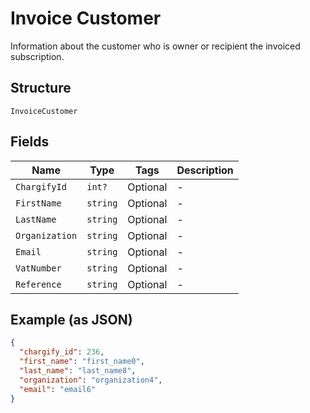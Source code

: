 
# Invoice Customer

Information about the customer who is owner or recipient the invoiced subscription.

## Structure

`InvoiceCustomer`

## Fields

| Name | Type | Tags | Description |
|  --- | --- | --- | --- |
| `ChargifyId` | `int?` | Optional | - |
| `FirstName` | `string` | Optional | - |
| `LastName` | `string` | Optional | - |
| `Organization` | `string` | Optional | - |
| `Email` | `string` | Optional | - |
| `VatNumber` | `string` | Optional | - |
| `Reference` | `string` | Optional | - |

## Example (as JSON)

```json
{
  "chargify_id": 236,
  "first_name": "first_name0",
  "last_name": "last_name8",
  "organization": "organization4",
  "email": "email6"
}
```

